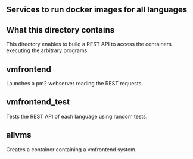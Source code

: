 

## Services to run docker images for all languages

## What this directory contains

This directory enables to build a REST API to access the containers executing the arbitrary programs.

## vmfrontend

Launches a pm2 webserver reading the REST requests. 

## vmfrontend_test

Tests the REST API of each language using random tests.

## allvms

Creates a container containing a vmfrontend system.

